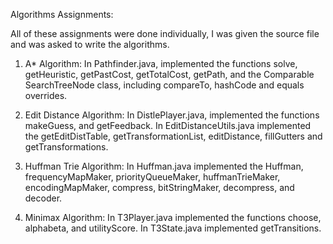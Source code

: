 Algorithms Assignments:

All of these assignments were done individually, I was given the source file and was asked to write the algorithms. 

1) A* Algorithm: In Pathfinder.java, implemented the functions solve, getHeuristic, getPastCost, getTotalCost, getPath, and the Comparable SearchTreeNode class, including compareTo, hashCode and equals overrides. 

2) Edit Distance Algorithm: In DistlePlayer.java, implemented the functions makeGuess, and getFeedback. In EditDistanceUtils.java implemented the getEditDistTable, getTransformationList, editDistance, fillGutters and getTransformations.

3) Huffman Trie Algorithm: In Huffman.java implemented the Huffman, frequencyMapMaker, priorityQueueMaker, huffmanTrieMaker, encodingMapMaker, compress, bitStringMaker, decompress, and decoder. 

4) Minimax Algorithm: In T3Player.java implemented the functions choose, alphabeta, and utilityScore. In T3State.java implemented getTransitions.
